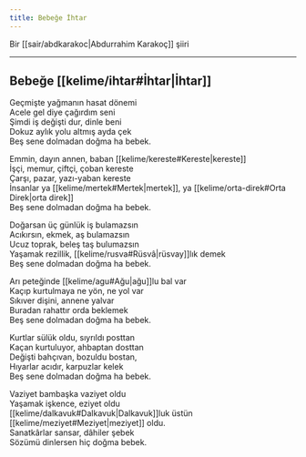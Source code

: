 ```yaml
---
title: Bebeğe İhtar
---
```


Bir [[sair/abdkarakoc|Abdurrahim Karakoç]] şiiri

---

## Bebeğe [[kelime/ihtar#İhtar|İhtar]]
Geçmişte yağmanın hasat dönemi  
Acele gel diye çağırdım seni  
Şimdi iş değişti dur, dinle beni  
Dokuz aylık yolu altmış ayda çek  
Beş sene dolmadan doğma ha bebek.

Emmin, dayın annen, baban [[kelime/kereste#Kereste|kereste]]  
İşçi, memur, çiftçi, çoban kereste  
Çarşı, pazar, yazı-yaban kereste  
İnsanlar ya [[kelime/mertek#Mertek|mertek]], ya [[kelime/orta-direk#Orta Direk|orta direk]]  
Beş sene dolmadan doğma ha bebek.

Doğarsan üç günlük iş bulamazsın  
Acıkırsın, ekmek, aş bulamazsın  
Ucuz toprak, beleş taş bulumazsın  
Yaşamak rezillik, [[kelime/rusva#Rüsvâ|rüsvay]]lık demek  
Beş sene dolmadan doğma ha bebek.

Arı peteğinde [[kelime/agu#Ağu|ağu]]lu bal var  
Kaçıp kurtulmaya ne yön, ne yol var  
Sıkıver dişini, annene yalvar  
Buradan rahattır orda beklemek  
Beş sene dolmadan doğma ha bebek.

Kurtlar sülük oldu, sıyrıldı posttan  
Kaçan kurtuluyor, ahbaptan dosttan  
Değişti bahçıvan, bozuldu bostan,  
Hıyarlar acıdır, karpuzlar kelek  
Beş sene dolmadan doğma ha bebek.

Vaziyet bambaşka vaziyet oldu  
Yaşamak işkence, eziyet oldu  
[[kelime/dalkavuk#Dalkavuk|Dalkavuk]]luk üstün [[kelime/meziyet#Meziyet|meziyet]] oldu.  
Sanatkârlar sansar, dâhiler şebek  
Sözümü dinlersen hiç doğma bebek.